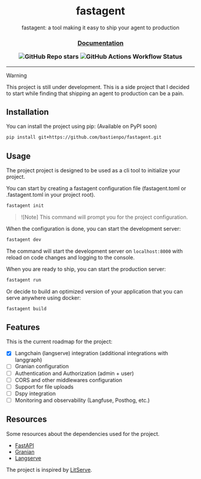<div align="center">

# fastagent

fastagent: a tool making it easy to ship your agent to production

<h3>

[Documentation](https://fastagent.gitbook.io)

![GitHub Repo stars](https://img.shields.io/github/stars/bastienpo/fastagent?style=social)
![GitHub Actions Workflow Status](https://img.shields.io/github/actions/workflow/status/bastienpo/fastagent/ci.yml)


</h3>

</div>

---

> [!Warning]
> This project is still under development. This is a side project that I decided to start while finding that shipping an agent to production can be a pain.

## Installation

You can install the project using pip: (Available on PyPI soon)

```bash
pip install git+https://github.com/bastienpo/fastagent.git
```

## Usage

The project project is designed to be used as a cli tool to initialize your project.

You can start by creating a fastagent configuration file (fastagent.toml or .fastagent.toml in your project root).

```bash
fastagent init
```
> ![Note]
> This command will prompt you for the project configuration.

When the configuration is done, you can start the development server:

```bash
fastagent dev
```
The command will start the development server on `localhost:8000` with reload on code changes and logging to the console.

When you are ready to ship, you can start the production server:

```bash
fastagent run
```

Or decide to build an optimized version of your application that you can serve anywhere using docker:

```bash
fastagent build
```

## Features

This is the current roadmap for the project:

- [x] Langchain (langserve) integration (additional integrations with langgraph)
- [ ] Granian configuration
- [ ] Authentication and Authorization (admin + user)
- [ ] CORS and other middlewares configuration
- [ ] Support for file uploads
- [ ] Dspy integration
- [ ] Monitoring and observability (Langfuse, Posthog, etc.)

## Resources

Some resources about the dependencies used for the project.

- [FastAPI](https://fastapi.tiangolo.com/)
- [Granian](https://granian.dev/)
- [Langserve](https://github.com/Lightning-AI/LitServe)

The project is inspired by [LitServe](https://github.com/Lightning-AI/LitServe).
